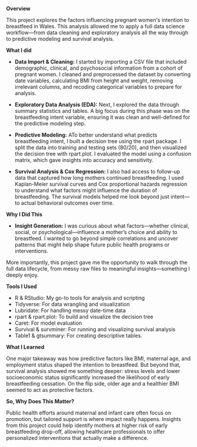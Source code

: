 **Overview**

This project explores the factors influencing pregnant women's intention to breastfeed in Wales. This analysis allowed me to apply a full data science workflow—from data cleaning and exploratory analysis all the way through to predictive modeling and survival analysis.

**What I did**

- **Data Import & Cleaning:**
I started by importing a CSV file that included demographic, clinical, and psychosocial information from a cohort of pregnant women. I cleaned and preprocessed the dataset by converting date variables, calculating BMI from height and weight, removing irrelevant columns, and recoding categorical variables to prepare for analysis.

- **Exploratory Data Analysis (EDA):**
Next, I explored the data through summary statistics and tables. A big focus during this phase was on the breastfeeding intent variable, ensuring it was clean and well-defined for the predictive modeling step.

- **Predictive Modeling:**
ATo better understand what predicts breastfeeding intent, I built a decision tree using the rpart package. I split the data into training and testing sets (80/20), and then visualized the decision tree with rpart.plot. I evaluated the model using a confusion matrix, which gave insights into accuracy and sensitivity.

- **Survival Analysis & Cox Regression:**
I also had access to follow-up data that captured how long mothers continued breastfeeding. I used Kaplan-Meier survival curves and Cox proportional hazards regression to understand what factors might influence the duration of breastfeeding. The survival models helped me look beyond just intent—to actual behavioral outcomes over time.

**Why I Did This**

- **Insight Generation:**
I was curious about what factors—whether clinical, social, or psychological—influence a mother’s choice and ability to breastfeed. I wanted to go beyond simple correlations and uncover patterns that might help shape future public health programs or interventions.

More importantly, this project gave me the opportunity to walk through the full data lifecycle, from messy raw files to meaningful insights—something I deeply enjoy.

**Tools I Used**

- R & RStudio: My go-to tools for analysis and scripting
- Tidyverse: For data wrangling and visualization
- Lubridate: For handling messy date-time data
- rpart & rpart.plot: To build and visualize the decision tree
- Caret: For model evaluation
- Survival & survminer: For running and visualizing survival analysis
- Table1 & gtsummary: For creating descriptive tables.
  
**What I Learned**

One major takeaway was how predictive factors like BMI, maternal age, and employment status shaped the intention to breastfeed. But beyond that, survival analysis showed me something deeper: stress levels and lower socioeconomic status significantly increased the likelihood of early breastfeeding cessation. On the flip side, older age and a healthier BMI seemed to act as protective factors.

**So, Why Does This Matter?**

Public health efforts around maternal and infant care often focus on promotion, but tailored support is where impact really happens. Insights from this project could help identify mothers at higher risk of early breastfeeding drop-off, allowing healthcare professionals to offer personalized interventions that actually make a difference.
